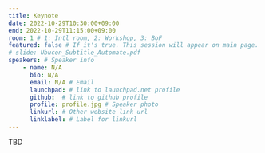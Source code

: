 ```yaml
---
title: Keynote
date: 2022-10-29T10:30:00+09:00
end: 2022-10-29T11:15:00+09:00
room: 1 # 1: Intl room, 2: Workshop, 3: BoF
featured: false # If it's true. This session will appear on main page.
# slide: Ubucon_Subtitle_Automate.pdf
speakers: # Speaker info
    - name: N/A
      bio: N/A
      email: N/A # Email
      launchpad: # link to launchpad.net profile
      github:  # link to github profile
      profile: profile.jpg # Speaker photo
      linkurl: # Other website link url
      linklabel: # Label for linkurl
---
```

TBD